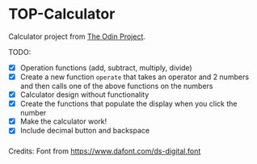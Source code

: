 # TOP-Calculator
Calculator project from [The Odin Project](https://www.theodinproject.com/paths/foundations/courses/foundations/lessons/calculator).

TODO:
- [x] Operation functions (add, subtract, multiply, divide)
- [x] Create a new function `operate` that takes an operator and 2 numbers and then calls one of the above functions on the numbers
- [x] Calculator design without functionality
- [x] Create the functions that populate the display when you click the number
- [x] Make the calculator work!
- [x] Include decimal button and backspace 

###
Credits:
Font from https://www.dafont.com/ds-digital.font